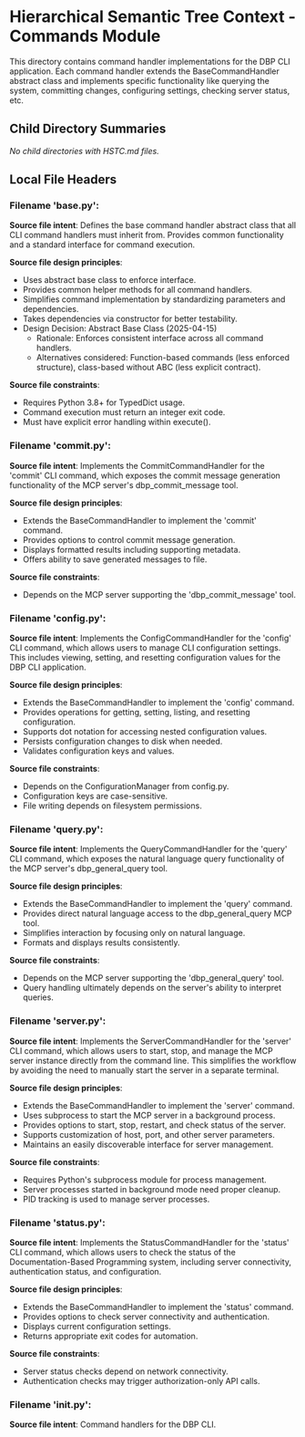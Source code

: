 # Hierarchical Semantic Tree Context - Commands Module

This directory contains command handler implementations for the DBP CLI application. Each command handler extends the BaseCommandHandler abstract class and implements specific functionality like querying the system, committing changes, configuring settings, checking server status, etc.

## Child Directory Summaries
*No child directories with HSTC.md files.*

## Local File Headers

### Filename 'base.py':
**Source file intent**: Defines the base command handler abstract class that all CLI command handlers
must inherit from. Provides common functionality and a standard interface for
command execution.

**Source file design principles**: 
- Uses abstract base class to enforce interface.
- Provides common helper methods for all command handlers.
- Simplifies command implementation by standardizing parameters and dependencies.
- Takes dependencies via constructor for better testability.
- Design Decision: Abstract Base Class (2025-04-15)
  * Rationale: Enforces consistent interface across all command handlers.
  * Alternatives considered: Function-based commands (less enforced structure), 
    class-based without ABC (less explicit contract).

**Source file constraints**:
- Requires Python 3.8+ for TypedDict usage.
- Command execution must return an integer exit code.
- Must have explicit error handling within execute().

### Filename 'commit.py':
**Source file intent**: Implements the CommitCommandHandler for the 'commit' CLI command, which exposes
the commit message generation functionality of the MCP server's dbp_commit_message tool.

**Source file design principles**: 
- Extends the BaseCommandHandler to implement the 'commit' command.
- Provides options to control commit message generation.
- Displays formatted results including supporting metadata.
- Offers ability to save generated messages to file.

**Source file constraints**:
- Depends on the MCP server supporting the 'dbp_commit_message' tool.

### Filename 'config.py':
**Source file intent**: Implements the ConfigCommandHandler for the 'config' CLI command, which allows
users to manage CLI configuration settings. This includes viewing, setting, and
resetting configuration values for the DBP CLI application.

**Source file design principles**: 
- Extends the BaseCommandHandler to implement the 'config' command.
- Provides operations for getting, setting, listing, and resetting configuration.
- Supports dot notation for accessing nested configuration values.
- Persists configuration changes to disk when needed.
- Validates configuration keys and values.

**Source file constraints**:
- Depends on the ConfigurationManager from config.py.
- Configuration keys are case-sensitive.
- File writing depends on filesystem permissions.

### Filename 'query.py':
**Source file intent**: Implements the QueryCommandHandler for the 'query' CLI command, which exposes
the natural language query functionality of the MCP server's dbp_general_query tool.

**Source file design principles**: 
- Extends the BaseCommandHandler to implement the 'query' command.
- Provides direct natural language access to the dbp_general_query MCP tool.
- Simplifies interaction by focusing only on natural language.
- Formats and displays results consistently.

**Source file constraints**:
- Depends on the MCP server supporting the 'dbp_general_query' tool.
- Query handling ultimately depends on the server's ability to interpret queries.

### Filename 'server.py':
**Source file intent**: Implements the ServerCommandHandler for the 'server' CLI command, which allows
users to start, stop, and manage the MCP server instance directly from the
command line. This simplifies the workflow by avoiding the need to manually
start the server in a separate terminal.

**Source file design principles**: 
- Extends the BaseCommandHandler to implement the 'server' command.
- Uses subprocess to start the MCP server in a background process.
- Provides options to start, stop, restart, and check status of the server.
- Supports customization of host, port, and other server parameters.
- Maintains an easily discoverable interface for server management.

**Source file constraints**:
- Requires Python's subprocess module for process management.
- Server processes started in background mode need proper cleanup.
- PID tracking is used to manage server processes.

### Filename 'status.py':
**Source file intent**: Implements the StatusCommandHandler for the 'status' CLI command, which allows
users to check the status of the Documentation-Based Programming system,
including server connectivity, authentication status, and configuration.

**Source file design principles**: 
- Extends the BaseCommandHandler to implement the 'status' command.
- Provides options to check server connectivity and authentication.
- Displays current configuration settings.
- Returns appropriate exit codes for automation.

**Source file constraints**:
- Server status checks depend on network connectivity.
- Authentication checks may trigger authorization-only API calls.

### Filename '__init__.py':
**Source file intent**: Command handlers for the DBP CLI.
